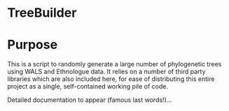 TreeBuilder
====================

# Purpose

This is a script to randomly generate a large number of phylogenetic trees
using WALS and Ethnologue data.  It relies on a number of third party libraries
which are also included here, for ease of distributing this entire project as
a single, self-contained working pile of code.

Detailed documentation to appear (famous last words!)...
